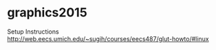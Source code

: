 graphics2015
============
Setup Instructions
  http://web.eecs.umich.edu/~sugih/courses/eecs487/glut-howto/#linux
